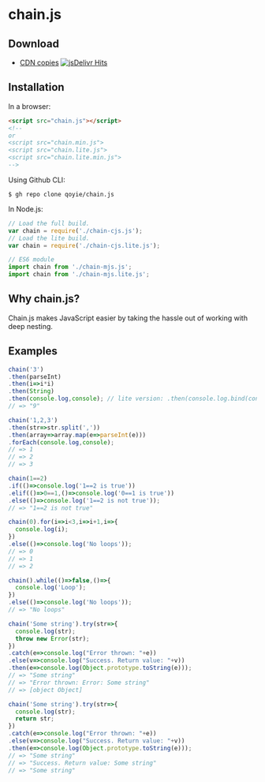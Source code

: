 # chain.js

## Download

 * [CDN copies](https://cdn.jsdelivr.net/gh/qoyie/chain.js/chain.js) [![jsDelivr Hits](https://data.jsdelivr.com/v1/package/gh/qoyie/chain.js/badge)](https://www.jsdelivr.com/package/gh/qoyie/chain.js)

## Installation

In a browser:
```html
<script src="chain.js"></script>
<!--
or
<script src="chain.min.js">
<script src="chain.lite.js">
<script src="chain.lite.min.js">
-->
```

Using Github CLI:
```shell
$ gh repo clone qoyie/chain.js
```

In Node.js:
```js
// Load the full build.
var chain = require('./chain-cjs.js');
// Load the lite build.
var chain = require('./chain-cjs.lite.js');

// ES6 module
import chain from './chain-mjs.js';
import chain from './chain-mjs.lite.js';
```

## Why chain.js?

Chain.js makes JavaScript easier by taking the hassle out of working with deep nesting.

## Examples

```js
chain('3')
.then(parseInt)
.then(i=>i*i)
.then(String)
.then(console.log,console); // lite version: .then(console.log.bind(console));
// => "9"

chain('1,2,3')
.then(str=>str.split(','))
.then(array=>array.map(e=>parseInt(e)))
.forEach(console.log,console);
// => 1
// => 2
// => 3

chain(1==2)
.if(()=>console.log('1==2 is true'))
.elif(()=>0==1,()=>console.log('0==1 is true'))
.else(()=>console.log('1==2 is not true'));
// => "1==2 is not true"

chain(0).for(i=>i<3,i=>i+1,i=>{
  console.log(i);
})
.else(()=>console.log('No loops'));
// => 0
// => 1
// => 2

chain().while(()=>false,()=>{
  console.log('Loop');
})
.else(()=>console.log('No loops'));
// => "No loops"

chain('Some string').try(str=>{
  console.log(str);
  throw new Error(str);
})
.catch(e=>console.log("Error thrown: "+e))
.else(v=>console.log("Success. Return value: "+v))
.then(e=>console.log(Object.prototype.toString(e)));
// => "Some string"
// => "Error thrown: Error: Some string"
// => [object Object]

chain('Some string').try(str=>{
  console.log(str);
  return str;
})
.catch(e=>console.log("Error thrown: "+e))
.else(v=>console.log("Success. Return value: "+v))
.then(e=>console.log(Object.prototype.toString(e)));
// => "Some string"
// => "Success. Return value: Some string"
// => "Some string"
```
